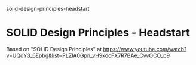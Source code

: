 solid-design-principles-headstart
# SOLID Design Principles - Headstart

Based on "SOLID Design Principles" at https://www.youtube.com/watch?v=UQqY3_6Epbg&list=PLZlA0Gpn_vH9kocFX7R7BAe_CvvOCO_p9
